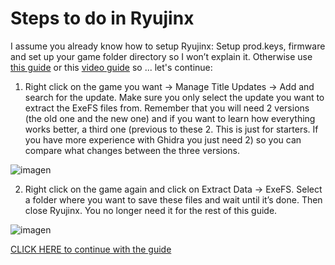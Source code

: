 # Steps to do in Ryujinx

I assume you already know how to setup Ryujinx: Setup prod.keys, firmware and set up your game folder directory so I won’t explain it. Otherwise use [this guide](https://github.com/Abd-007/Switch-Emulators-Guide/blob/main/Ryujinx.md) or this [video guide](https://youtu.be/a3lqX176K0w?t=110) so ... let's continue:

1. Right click on the game you want -> Manage Title Updates -> Add and search for the update. Make sure you only select the update you want to extract the ExeFS files from.
Remember that you will need 2 versions (the old one and the new one) and if you want to learn how everything works better, a third one (previous to these 2. This is just for starters. If you have more experience with Ghidra you just need 2) so you can compare what changes between the three versions.

![imagen](https://i.imgur.com/3mKaS0Q.png)

2. Right click on the game again and click on Extract Data ->  ExeFS. Select a folder where you want to save these files and wait until it’s done. Then close Ryujinx. You no longer need it for the rest of this guide.

![imagen](https://i.imgur.com/0yVpaDj.png)

[CLICK HERE to continue with the guide](https://github.com/StevensND/ghidra-port-mods-guide/blob/main/SetupGhidra.md)

